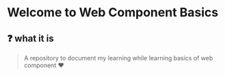 # Welcome to Web Component Basics

## ❓ what it is

> A repository to document my learning while learning basics of web component ♥️

<br>
 


